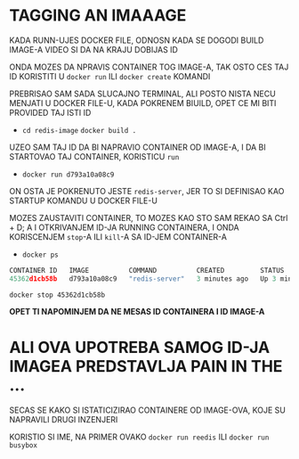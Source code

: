 # TAGGING AN IMAAAGE

KADA RUNN-UJES DOCKER FILE, ODNOSN KADA SE DOGODI BUILD IMAGE-A VIDEO SI DA NA KRAJU DOBIJAS ID

ONDA MOZES DA NPRAVIS CONTAINER TOG IMAGE-A, TAK OSTO CES TAJ ID KORISTITI U `docker run` ILI `docker create` KOMANDI

PREBRISAO SAM SADA SLUCAJNO TERMINAL, ALI POSTO NISTA NECU MENJATI U DOCKER FILE-U, KADA POKRENEM BIUILD, OPET CE MI BITI PROVIDED TAJ ISTI ID

- `cd redis-image` `docker build .`

UZEO SAM TAJ ID DA BI NAPRAVIO CONTAINER OD IMAGE-A, I DA BI STARTOVAO TAJ CONTAINER, KORISTICU `run`

- `docker run d793a10a08c9`

ON OSTA JE POKRENUTO JESTE `redis-server`, JER TO SI DEFINISAO KAO STARTUP KOMANDU U DOCKER FILE-U

MOZES ZAUSTAVITI CONTAINER, TO MOZES KAO STO SAM REKAO SA Ctrl + D; A I OTKRIVANJEM ID-JA RUNNING CONTAINERA, I ONDA KORISCENJEM `stop`-A ILI `kill`-A SA ID-JEM CONTAINER-A

- `docker ps`

```c
CONTAINER ID   IMAGE          COMMAND          CREATED         STATUS         PORTS     NAMES
45362d1cb58b   d793a10a08c9   "redis-server"   3 minutes ago   Up 3 minutes             wonderful_engelbart

```

`docker stop 45362d1cb58b`

**OPET TI NAPOMINJEM DA NE MESAS ID CONTAINERA I ID IMAGE-A**

# ALI OVA UPOTREBA SAMOG ID-JA IMAGEA PREDSTAVLJA PAIN IN THE ...

SECAS SE KAKO SI ISTATICIZIRAO CONTAINERE OD IMAGE-OVA, KOJE SU NAPRAVILI DRUGI INZENJERI

KORISTIO SI IME, NA PRIMER OVAKO `docker run reedis` ILI `docker run busybox`